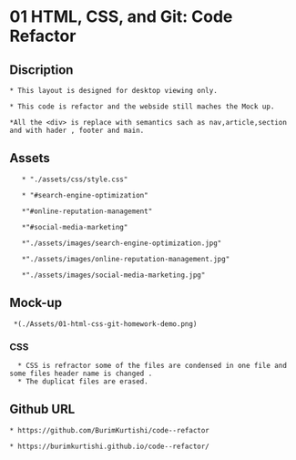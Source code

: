 # 01 HTML, CSS, and Git: Code Refactor 
   
   ## Discription 

    * This layout is designed for desktop viewing only.

    * This code is refactor and the webside still maches the Mock up.

    *All the <div> is replace with semantics sach as nav,article,section and with hader , footer and main.

##  Assets

       * "./assets/css/style.css"

       * "#search-engine-optimization"

       *"#online-reputation-management"

       *"#social-media-marketing"

       *"./assets/images/search-engine-optimization.jpg"

       *"./assets/images/online-reputation-management.jpg"

       *"./assets/images/social-media-marketing.jpg"

 ## Mock-up

     *(./Assets/01-html-css-git-homework-demo.png)


### CSS 



      * CSS is refractor some of the files are condensed in one file and some files header name is changed .
      * The duplicat files are erased.

## Github URL 

    * https://github.com/BurimKurtishi/code--refactor
    
    * https://burimkurtishi.github.io/code--refactor/ 
